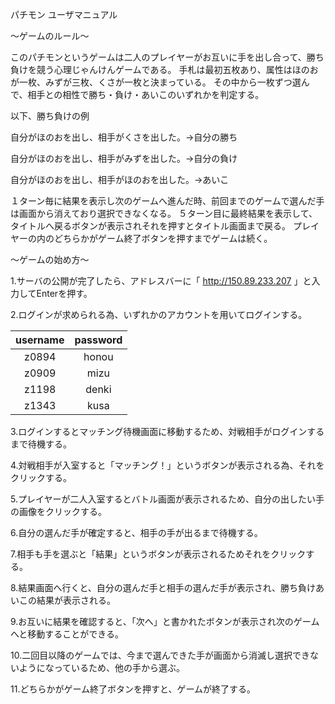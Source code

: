 パチモン ユーザマニュアル

～ゲームのルール～

このパチモンというゲームは二人のプレイヤーがお互いに手を出し合って、勝ち負けを競う心理じゃんけんゲームである。
手札は最初五枚あり、属性はほのおが一枚、みずが三枚、くさが一枚と決まっている。
その中から一枚ずつ選んで、相手との相性で勝ち・負け・あいこのいずれかを判定する。

以下、勝ち負けの例

自分がほのおを出し、相手がくさを出した。→自分の勝ち

自分がほのおを出し、相手がみずを出した。→自分の負け

自分がほのおを出し、相手がほのおを出した。→あいこ

１ターン毎に結果を表示し次のゲームへ進んだ時、前回までのゲームで選んだ手は画面から消えており選択できなくなる。
５ターン目に最終結果を表示して、タイトルへ戻るボタンが表示されそれを押すとタイトル画面まで戻る。
プレイヤーの内のどちらかがゲーム終了ボタンを押すまでゲームは続く。

～ゲームの始め方～

1.サーバの公開が完了したら、アドレスバーに「 http://150.89.233.207 」と入力してEnterを押す。

2.ログインが求められる為、いずれかのアカウントを用いてログインする。

|  username  |  password  |
|   :---:    |  :---:     |
|   z0894    |  honou     |
|   z0909    |  mizu      |
|   z1198    |  denki     |
|   z1343    |  kusa      |

3.ログインするとマッチング待機画面に移動するため、対戦相手がログインするまで待機する。

4.対戦相手が入室すると「マッチング！」というボタンが表示される為、それをクリックする。

5.プレイヤーが二人入室するとバトル画面が表示されるため、自分の出したい手の画像をクリックする。

6.自分の選んだ手が確定すると、相手の手が出るまで待機する。

7.相手も手を選ぶと「結果」というボタンが表示されるためそれをクリックする。

8.結果画面へ行くと、自分の選んだ手と相手の選んだ手が表示され、勝ち負けあいこの結果が表示される。

9.お互いに結果を確認すると、「次へ」と書かれたボタンが表示され次のゲームへと移動することができる。

10.二回目以降のゲームでは、今まで選んできた手が画面から消滅し選択できないようになっているため、他の手から選ぶ。

11.どちらかがゲーム終了ボタンを押すと、ゲームが終了する。
